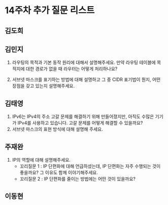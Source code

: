 # 14주차 추가 질문 리스트

## 김도희


## 김민지

1. 라우팅의 목적과 기본 동작 원리에 대해서 설명해주세요. 만약 라우팅 테이블에 목적지에 대한 경로가 없을 때 라우터는 어떻게 처리하나요?

2. 서브넷 마스크를 표기하는 방법에 대해 설명하고 그 중 CIDR 표기법이 뭔지, 어떤 장점을 갖고 있는지 설명해주세요.

## 김태영
1. IPv6는 IPv4의 주소 고갈 문제를 해결하기 위해 만들어졌지만, 아직도 수많은 기기가 IPv4를 사용하고 있습니다. 고갈 문제를 어떻게 해결할 수 있을까요?
2. 서브넷 마스크의 표현 방식에 대해 설명해 주세요.


## 주재완
1. IP의 역할에 대해 설명해주세요.
   - 꼬리질문 1 : IP 단편화에 대해 언급하셨는데, IP 단편화는 자주 수행되는 것이 좋을까요? 그 이유도 함께 이야기해주세요.
   - 꼬리질문 2 : IP 단편화를 줄이는 방법에는 어떤 것이 있을까요?

## 이동현

